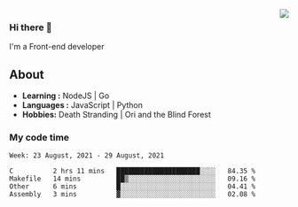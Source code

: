 <img align='right' src="https://github-readme-stats.vercel.app/api?username=strugglebak&show_icons=true">

### Hi there 👋

I'm a Front-end developer

## About

-  **Learning :** NodeJS | Go
-  **Languages :** JavaScript | Python
-  **Hobbies:** Death Stranding | Ori and the Blind Forest

### My code time

<!--START_SECTION:waka-->
```text
Week: 23 August, 2021 - 29 August, 2021

C          2 hrs 11 mins   █████████████████████░░░░   84.35 % 
Makefile   14 mins         ██▒░░░░░░░░░░░░░░░░░░░░░░   09.16 % 
Other      6 mins          █░░░░░░░░░░░░░░░░░░░░░░░░   04.41 % 
Assembly   3 mins          ▓░░░░░░░░░░░░░░░░░░░░░░░░   02.08 % 
```
<!--END_SECTION:waka-->
